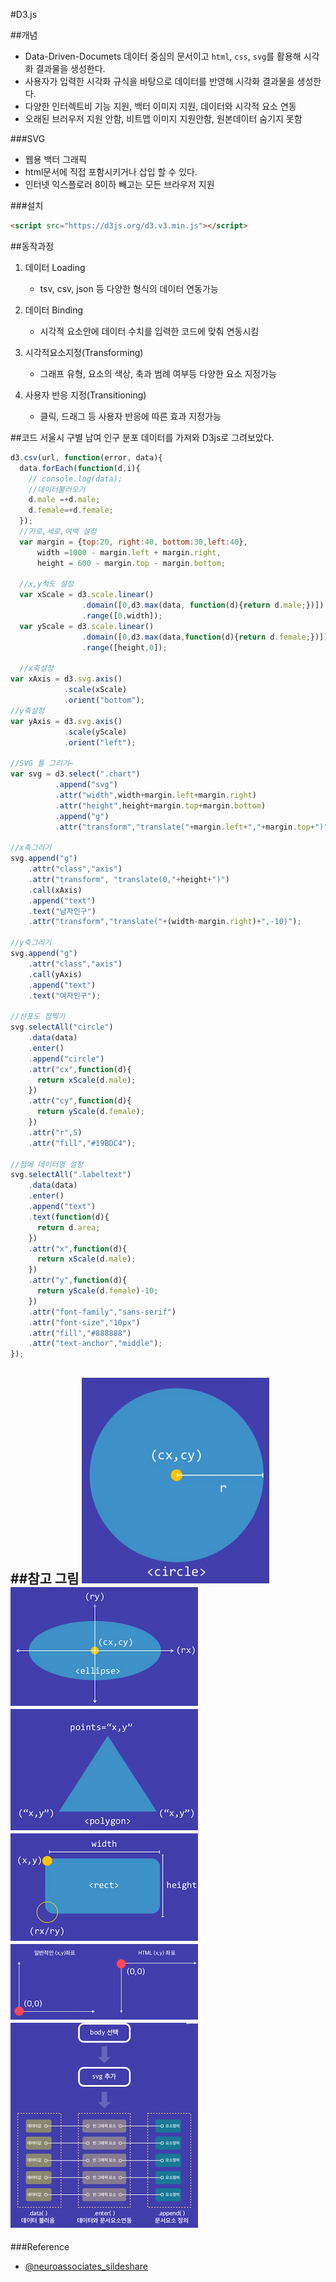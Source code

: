 #D3.js

##개념
- Data-Driven-Documets 데이터 중심의 문서이고 `html`, `css`, `svg`를 활용해 시각화 결과물을 생성한다.
- 사용자가 입력한 시각화 규식을 바탕으로 데이터를 반영해 시각화 결과물을 생성한다. 
- 다양한 인터렉트비 기능 지원, 백터 이미지 지원, 데이터와 시각적 요소 연동
- 오래된 브러우저 지원 안함, 비트맵 이미지 지원안함, 원본데이터 숨기지 못함


###SVG
- 웹용 백터 그래픽
- html문서에 직접 포함시키거나 삽입 할 수 있다.
- 인터넷 익스플로러 8이하 빼고는 모든 브라우저 지원

###설치
```html
<script src="https://d3js.org/d3.v3.min.js"></script>
```

##동작과정
1. 데이터 Loading 
	- tsv, csv, json 등 다양한 형식의 데이터 연동가능

2. 데이터 Binding
	- 시각적 요소안에 데이터 수치를 입력한 코드에 맞춰 연동시킴
3. 시각적요소지정(Transforming)
	- 그래프 유형, 요소의 색상, 축과 범례 여부등 다양한 요소 지정가능
4. 사용자 반응 지정(Transitioning)
	- 클릭, 드래그 등 사용자 반응에 따른 효과 지정가능

##코드
서울시 구별 남여 인구 분포 데이터를 가져와 D3js로 그려보았다.

```javascript
d3.csv(url, function(error, data){
  data.forEach(function(d,i){
    // console.log(data);
    //데이터불러오기
    d.male =+d.male;
    d.female=+d.female;
  });
  //가로,세로,여백 설정
  var margin = {top:20, right:40, bottom:30,left:40},
      width =1000 - margin.left + margin.right,
      height = 600 - margin.top - margin.bottom;

  //x,y척도 설정
  var xScale = d3.scale.linear()
                .domain([0,d3.max(data, function(d){return d.male;})])
                .range([0,width]);
  var yScale = d3.scale.linear()
                .domain([0,d3.max(data,function(d){return d.female;})])
                .range([height,0]);

  //x축설정
var xAxis = d3.svg.axis()
            .scale(xScale)
            .orient("bottom");
//y축설정
var yAxis = d3.svg.axis()
            .scale(yScale)
            .orient("left");

//SVG 틀 그리기~
var svg = d3.select(".chart")
          .append("svg")
          .attr("width",width+margin.left+margin.right)
          .attr("height",height+margin.top+margin.bottom)
          .append("g")
          .attr("transform","translate("+margin.left+","+margin.top+")");

//x축그리기
svg.append("g")
    .attr("class","axis")
    .attr("transform", "translate(0,"+height+")")
    .call(xAxis)
    .append("text")
    .text("남자인구")
    .attr("transform","translate("+(width-margin.right)+",-10)");

//y축그리기
svg.append("g")
    .attr("class","axis")
    .call(yAxis)
    .append("text")
    .text("여자인구");

//산포도 점찍기
svg.selectAll("circle")
    .data(data)
    .enter()
    .append("circle")
    .attr("cx",function(d){
      return xScale(d.male);
    })
    .attr("cy",function(d){
      return yScale(d.female);
    })
    .attr("r",5)
    .attr("fill","#19BDC4");

//점에 데이터명 설정
svg.selectAll(".labeltext")
    .data(data)
    .enter()
    .append("text")
    .text(function(d){
      return d.area;
    })
    .attr("x",function(d){
      return xScale(d.male);
    })
    .attr("y",function(d){
      return yScale(d.female)-10;
    })
    .attr("font-family","sans-serif")
    .attr("font-size","10px")
    .attr("fill","#888888")
    .attr("text-anchor","middle");
});
```

##참고 그림
![cy](../img/js/d3js_cy.png)
![ellipse](../img/js/d3js_ellipse.png)
![polygon](../img/js/d3js_polygon.png)
![rect](../img/js/d3js_rect.png)
![s](../img/js/d3js_s.png)
![binding](../img/js/d3js.png)
--
###Reference
- [@neuroassociates_sildeshare](http://www.slideshare.net/neuroassociates/presentations)
